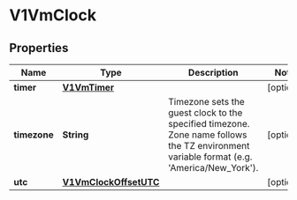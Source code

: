 # V1VmClock

## Properties
Name | Type | Description | Notes
------------ | ------------- | ------------- | -------------
**timer** | [**V1VmTimer**](V1VmTimer.md) |  |  [optional]
**timezone** | **String** | Timezone sets the guest clock to the specified timezone. Zone name follows the TZ environment variable format (e.g. &#x27;America/New_York&#x27;). |  [optional]
**utc** | [**V1VmClockOffsetUTC**](V1VmClockOffsetUTC.md) |  |  [optional]
